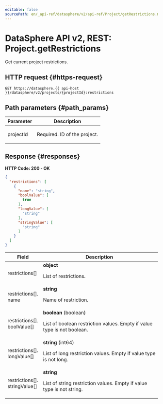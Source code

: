 ```yaml
---
editable: false
sourcePath: en/_api-ref/datasphere/v2/api-ref/Project/getRestrictions.md
---
```


# DataSphere API v2, REST: Project.getRestrictions
Get current project restrictions.
 

 
## HTTP request {#https-request}
```
GET https://datasphere.{{ api-host }}/datasphere/v2/projects/{projectId}:restrictions
```
 
## Path parameters {#path_params}
 
Parameter | Description
--- | ---
projectId | <p>Required. ID of the project.</p> 
 
## Response {#responses}
**HTTP Code: 200 - OK**

```json 
{
  "restrictions": [
    {
      "name": "string",
      "boolValue": [
        true
      ],
      "longValue": [
        "string"
      ],
      "stringValue": [
        "string"
      ]
    }
  ]
}
```

 
Field | Description
--- | ---
restrictions[] | **object**<br><p>List of restrictions.</p> 
restrictions[].<br>name | **string**<br><p>Name of restriction.</p> 
restrictions[].<br>boolValue[] | **boolean** (boolean)<br><p>List of boolean restriction values. Empty if value type is not boolean.</p> 
restrictions[].<br>longValue[] | **string** (int64)<br><p>List of long restriction values. Empty if value type is not long.</p> 
restrictions[].<br>stringValue[] | **string**<br><p>List of string restriction values. Empty if value type is not string.</p> 